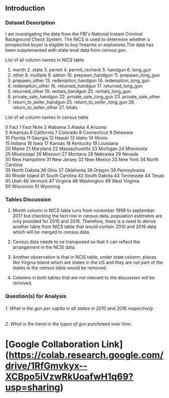 <a id='intro'></a>
## Introduction

### Dataset Description 

I am investigating the data from the FBI's National Instant Criminal Background Check System. The NICS is used to determine whether a prospective buyer is eligible to buy firearms or explosives.The data has been supplemented with state level data from census.gov.

List of all column names in NICS table
1. month 2. state 3. permit 4. permit_recheck 5. handgun 6. long_gun 
7. other  8. multiple 9. admin 10. prepawn_handgun 11. prepawn_long_gun
12. prepawn_other 13. redemption_handgun 14. redemption_long_gun
15. redemption_other 16. returned_handgun 17. returned_long_gun
18. returned_other 19. rentals_handgun 20. rentals_long_gun
21. private_sale_handgun 22. private_sale_long_gun 23. private_sale_other
24. return_to_seller_handgun 25. return_to_seller_long_gun 26. return_to_seller_other 27. totals

List of all column names in census table

0   Fact          1   Fact Note      2   Alabama        3   Alaska         4   Arizona         
5   Arkansas      6   California     7   Colorado       8   Connecticut    9   Delaware      
10  Florida       11  Georgia        12  Hawaii         13  Idaho          14  Illinois        
15  Indiana       16  Iowa           17  Kansas         18  Kentucky       19  Louisiana       
20  Maine         21  Maryland       22  Massachusetts  23  Michigan       24  Minnesota       
25  Mississippi   26  Missouri       27  Montana        28  Nebraska       29  Nevada          
30  New Hampshire 31  New Jersey     32  New Mexico     33  New York       34  North Carolina  
35  North Dakota  36  Ohio           37  Oklahoma       38  Oregon         39  Pennsylvania    
40  Rhode Island  41  South Carolina 42  South Dakota   43  Tennessee      44  Texas           
45  Utah          46  Vermont        47  Virginia       48  Washington     49  West Virginia   
50  Wisconsin     51  Wyoming 

### Tables Discussion
1. Month column in NICS table runs from november 1998 to september 2017 but checking the fact row in census data, population estimates are only provided for 2010 and 2016. Therefore, there is a need to derive another table from NICS table that would contain 2010 and 2016 data which will be merged to census data.

2. Census data needs to ne transposed so that it can reflect the arrangement in the NCIS data.

3. Another observation is that in NCIS table, under state column, places like Virgina Island which are states in the US and they are not part of the states in the census table would be removed. 


4. Columns in both tables that are not relevant to the discussion will be removed.
 


### Question(s) for Analysis
###### 1. What is the gun per capita in all states in 2010 and 2016 respectively.
######  2. What is the trend in the types of gun purchased over time.

# [Google Collaboration Link] (https://colab.research.google.com/drive/1RfGmvkyx--XCBpo5iVzwRkUoafwH1q69?usp=sharing)